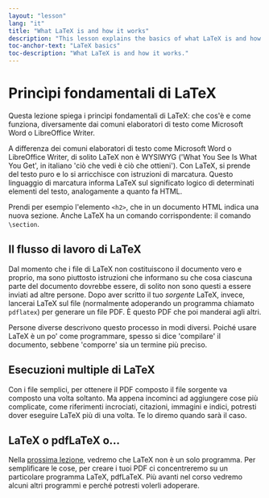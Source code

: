 ```yaml
---
layout: "lesson"
lang: "it"
title: "What LaTeX is and how it works"
description: "This lesson explains the basics of what LaTeX is and how it works in contrast to common word processors such as Microsoft Word or LibreOffice Writer."
toc-anchor-text: "LaTeX basics"
toc-description: "What LaTeX is and how it works."
---
```


# Princìpi fondamentali di LaTeX

<span
  class="summary">Questa lezione spiega i princìpi fondamentali di LaTeX: che cos'è e come funziona, 
  diversamente dai comuni elaboratori di testo come Microsoft Word o LibreOffice Writer.</span>

A differenza dei comuni elaboratori di testo come Microsoft Word o LibreOffice Writer, 
di solito LaTeX non è WYSIWYG ('What You See Is What You Get', in italiano 
'ciò che vedi è ciò che ottieni'). Con LaTeX, si prende del testo puro e lo si 
arricchisce con istruzioni di marcatura. Questo linguaggio di marcatura informa LaTeX
sul significato logico di determinati elementi del testo, analogamente a quanto
fa HTML.

Prendi per esempio l'elemento `<h2>`, che in un documento HTML indica una
nuova sezione.
Anche LaTeX ha un comando corrispondente: il comando `\section`.

## Il flusso di lavoro di LaTeX

Dal momento che i file di LaTeX non costituiscono il documento vero e proprio,
ma sono piuttosto istruzioni che informano su che cosa ciascuna parte del 
documento dovrebbe essere, di solito non sono questi a essere inviati ad altre 
persone. Dopo aver scritto il tuo _sorgente_ LaTeX, invece, lancerai
LaTeX sul file (normalmente adoperando un programma chiamato `pdflatex`) per
generare un file PDF. È questo PDF che poi manderai agli altri.

Persone diverse descrivono questo processo in modi diversi. 
Poiché usare LaTeX
è un po' come programmare, spesso si dice 'compilare' il documento, sebbene
'comporre' sia un termine più preciso.

## Esecuzioni multiple di LaTeX

Con i file semplici, per ottenere il PDF composto il file sorgente va composto
una volta soltanto. Ma appena incominci ad aggiungere cose più complicate, come 
riferimenti incrociati, citazioni, immagini e indici, potresti dover eseguire 
LaTeX più di una volta. Te lo diremo quando sarà il caso.

## LaTeX o pdfLaTeX o...

Nella [prossima lezione](lesson-02), vedremo che LaTeX non è un solo programma. 
Per semplificare le cose, per creare i tuoi PDF ci concentreremo su un particolare 
programma LaTeX, pdfLaTeX. Più avanti nel corso vedremo alcuni altri programmi 
e perché potresti volerli adoperare.
